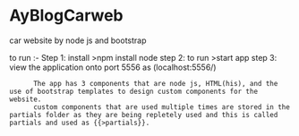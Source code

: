 # AyBlogCarweb
car website by node js and bootstrap

to run :- Step 1: install >npm install node
          step 2: to run  >start app
          step 3: view the application onto port 5556 as (localhost:5556/) 
          
          The app has 3 components that are node js, HTML(his), and the use of bootstrap templates to design custom components for the website.
          custom components that are used multiple times are stored in the partials folder as they are being repletely used and this is called partials and used as {{>partials}}.
          
          
          
